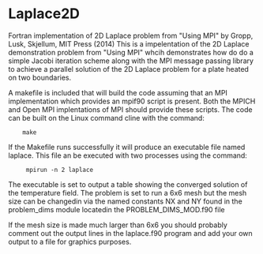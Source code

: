 # Laplace2D
Fortran implementation of 2D Laplace problem from "Using MPI" by Gropp, Lusk, Skjellum, MIT Press (2014)
This is a impelentation of the 2D Laplace demonstration problem from "Using MPI" whcih demonstrates 
how do do a simple Jacobi iteration scheme along with the MPI message passing library to achieve a parallel 
solution of the 2D Laplace problem for a plate heated on two boundaries.  

A makefile is included that will build the code assuming that an MPI implementation which provides an mpif90 script is present.    Both the MPICH and Open MPI implentations of MPI should provide these scripts.  The code can be built on the Linux command cline with the command: 

        make

If the Makefile runs successfully it will produce an executable file named laplace.   This file 
an be executed with two processes using the command:

         mpirun -n 2 laplace

The executable is set to output a table showing the converged solution of the temperature field.   The problem is set to run a 6x6 mesh 
but the mesh size can be changedin via the named constants NX and NY found in the problem_dims module locatedin the PROBLEM_DIMS_MOD.f90 
file

If the mesh size is made much larger than 6x6 you should probably comment out the output lines in the laplace.f90 program and add 
your own output to a file for graphics purposes.

